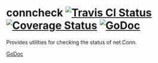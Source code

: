 conncheck [![Travis CI Status](https://travis-ci.org/getlantern/conncheck.svg?branch=master)](https://travis-ci.org/getlantern/conncheck)&nbsp;[![Coverage Status](https://coveralls.io/repos/getlantern/conncheck/badge.png)](https://coveralls.io/r/getlantern/conncheck)&nbsp;[![GoDoc](https://godoc.org/github.com/getlantern/conncheck?status.png)](http://godoc.org/github.com/getlantern/conncheck)
==========
Provides utilities for checking the status of net.Conn.

[GoDoc](https://godoc.org/github.com/getlantern/conncheck)

